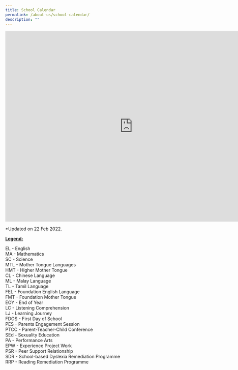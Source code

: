 ```yaml
---
title: School Calendar
permalink: /about-us/school-calendar/
description: ""
---
```

<p><iframe src="https://calendar.google.com/calendar/b/1/embed?showTitle=0&amp;height=600&amp;wkst=1&amp;bgcolor=%23ffffff&amp;src=moe.edu.sg_o954951oiprkfa4uhr773m2t18%40group.calendar.google.com&amp;color=%232F6309&amp;ctz=Asia%2FSingapore" width="800" height="600" frameborder="0" scrolling="no"></iframe></p>
<p>*Updated on 22 Feb 2022.</p>
<p><strong><u>Legend:</u></strong></p>
<p>EL - English<br />MA - Mathematics<br />SC - Science<br />MTL - Mother Tongue Languages<br />HMT - Higher Mother Tongue<br />CL - Chinese Language<br />ML - Malay Language<br />TL - Tamil Language<br />FEL - Foundation English Language<br />FMT - Foundation Mother Tongue<br />EOY - End of Year<br />LC - Listening Comprehension<br />LJ - Learning Journey<br />FDOS - First Day of School<br />PES - Parents Engagement Session<br />PTCC - Parent-Teacher-Child Conference<br />SEd - Sexuality Education<br />PA - Performance Arts<br />EPW -&nbsp;Experience Project Work<br />PSR - Peer Support Relationship<br />SDR -&nbsp;School-based Dyslexia Remediation Programme<br />RRP -&nbsp;Reading Remediation Programme</p>